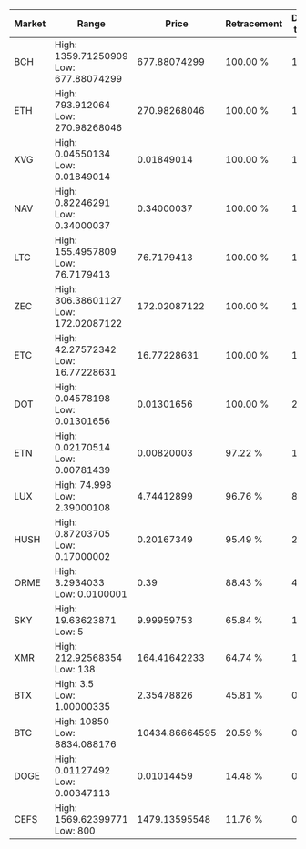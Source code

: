 | Market | Range | Price| Retracement | Doubles to 50% |
| --- | --- | --- | --- | --- |
| BCH | High: 1359.71250909<br />Low: 677.88074299 | 677.88074299 | 100.00 % | 1.50 |
| ETH | High: 793.912064<br />Low: 270.98268046 | 270.98268046 | 100.00 % | 1.96 |
| XVG | High: 0.04550134<br />Low: 0.01849014 | 0.01849014 | 100.00 % | 1.73 |
| NAV | High: 0.82246291<br />Low: 0.34000037 | 0.34000037 | 100.00 % | 1.71 |
| LTC | High: 155.4957809<br />Low: 76.7179413 | 76.7179413 | 100.00 % | 1.51 |
| ZEC | High: 306.38601127<br />Low: 172.02087122 | 172.02087122 | 100.00 % | 1.39 |
| ETC | High: 42.27572342<br />Low: 16.77228631 | 16.77228631 | 100.00 % | 1.76 |
| DOT | High: 0.04578198<br />Low: 0.01301656 | 0.01301656 | 100.00 % | 2.26 |
| ETN | High: 0.02170514<br />Low: 0.00781439 | 0.00820003 | 97.22 % | 1.80 |
| LUX | High: 74.998<br />Low: 2.39000108 | 4.74412899 | 96.76 % | 8.16 |
| HUSH | High: 0.87203705<br />Low: 0.17000002 | 0.20167349 | 95.49 % | 2.58 |
| ORME | High: 3.2934033<br />Low: 0.0100001 | 0.39 | 88.43 % | 4.24 |
| SKY | High: 19.63623871<br />Low: 5 | 9.99959753 | 65.84 % | 1.23 |
| XMR | High: 212.92568354<br />Low: 138 | 164.41642233 | 64.74 % | 1.07 |
| BTX | High: 3.5<br />Low: 1.00000335 | 2.35478826 | 45.81 % | 0.00 |
| BTC | High: 10850<br />Low: 8834.088176 | 10434.86664595 | 20.59 % | 0.00 |
| DOGE | High: 0.01127492<br />Low: 0.00347113 | 0.01014459 | 14.48 % | 0.00 |
| CEFS | High: 1569.62399771<br />Low: 800 | 1479.13595548 | 11.76 % | 0.00 |
